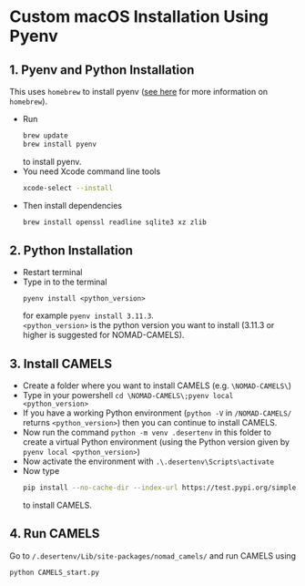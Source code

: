 # Custom macOS Installation Using Pyenv

## 1. Pyenv and Python Installation
This uses `homebrew` to install pyenv ([see here](https://brew.sh/) for more information on `homebrew`).
- Run
  ```bash
  brew update
  brew install pyenv
  ```
  to install pyenv.
- You need Xcode command line tools
  ```bash
  xcode-select --install
  ```
- Then install dependencies
  ```bash
  brew install openssl readline sqlite3 xz zlib
  ```  
## 2. Python Installation
- Restart terminal
- Type in to the terminal 
  ```
  pyenv install <python_version>
  ``` 
  for example `pyenv install 3.11.3`.\
`<python_version>` is the python version you want to install (3.11.3 or higher is suggested for NOMAD-CAMELS).  

## 3. Install CAMELS
- Create a folder where you want to install CAMELS (e.g. `\NOMAD-CAMELS\`)
- Type in your powershell `cd \NOMAD-CAMELS\;pyenv local <python_version> `
- If you have a working Python environment (`python -V` in `/NOMAD-CAMELS/` returns `<python_version>`) then you can continue to install CAMELS.
- Now  run the command `python -m venv .desertenv` in this folder to create a virtual Python environment (using the Python version given by `pyenv local <python_version>`)
- Now  activate the environment with `.\.desertenv\Scripts\activate`
- Now type
  ```bash
  pip install --no-cache-dir --index-url https://test.pypi.org/simple/ --extra-index-url https://pypi.org/simple nomad-camels 
  ```
  to install CAMELS.
## 4. Run CAMELS
Go to `/.desertenv/Lib/site-packages/nomad_camels/` and run CAMELS using
```bash
python CAMELS_start.py
```
